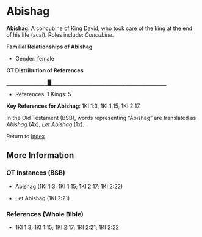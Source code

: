 # Abishag
**Abishag**. 
A concubine of King David, who took care of the king at the end of his life (acai). 
Roles include: 
_Concubine_. 




**Familial Relationships of Abishag**


* Gender: female


**OT Distribution of References**

▁▁▁▁▁▁▁▁▁▁█▁▁▁▁▁▁▁▁▁▁▁▁▁▁▁▁▁▁▁▁▁▁▁▁▁▁▁▁
* References: 1 Kings: 5



**Key References for Abishag**: 
1KI 1:3, 1KI 1:15, 1KI 2:17. 


In the Old Testament (BSB), words representing “Abishag” are translated as 
*Abishag* (4x), *Let Abishag* (1x). 




Return to [Index](00-Index.md)

## More Information

### OT Instances (BSB)

* Abishag (1KI 1:3; 1KI 1:15; 1KI 2:17; 1KI 2:22)

* Let Abishag (1KI 2:21)



### References (Whole Bible)

* 1KI 1:3; 1KI 1:15; 1KI 2:17; 1KI 2:21; 1KI 2:22



